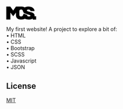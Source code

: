 <img style="width: 80px; height: auto;" src="./assets/mcs-logo.png"></img>

My first website! A project to explore a bit of: <br/>
• HTML <br/>
• CSS <br/>
• Bootstrap <br/>
• SCSS <br/>
• Javascript <br/>
• JSON <br/>

## License
[MIT](https://choosealicense.com/licenses/mit/)
